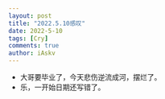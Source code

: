 ```yaml
--- 
layout: post 
title: "2022.5.10感叹" 
date: 2022-5-10
tags: [Cry] 
comments: true 
author: iAskv
--- 
```


- 大哥要毕业了，今天悲伤逆流成河，摆烂了。
- 乐，一开始日期还写错了。
